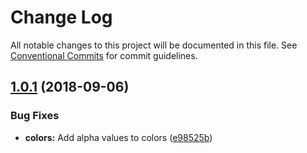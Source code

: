 # Change Log

All notable changes to this project will be documented in this file.
See [Conventional Commits](https://conventionalcommits.org) for commit guidelines.

<a name="1.0.1"></a>
## [1.0.1](https://github.com/lonelyplanet/backpack/compare/@lonelyplanet/design-tokens@1.0.0...@lonelyplanet/design-tokens@1.0.1) (2018-09-06)


### Bug Fixes

* **colors:** Add alpha values to colors ([e98525b](https://github.com/lonelyplanet/backpack/commit/e98525b))
